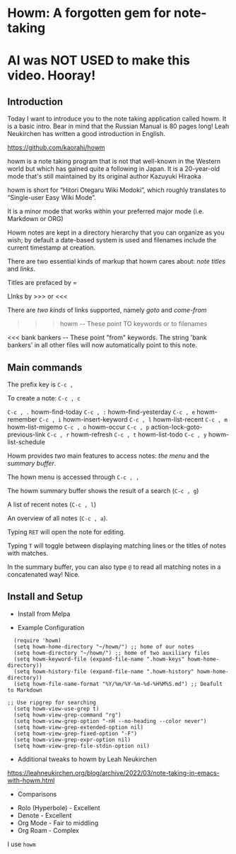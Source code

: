 # Howm: A forgotten gem for note-taking

# AI was **NOT USED** to make this video. Hooray!

<!-- Created on 30 November 2023 @03:46 -->

## Introduction

Today I want to introduce you to the note taking application called howm. It is a basic intro. Bear in mind that the Russian Manual is 80 pages long! Leah Neukirchen has written a good introduction in English. 

https://github.com/kaorahi/howm

howm is a note taking program that is not that well-known in the Western world but which has gained quite a following in Japan. It is a 20-year-old mode that's still maintained by its original author Kazuyuki Hiraoka

howm is short for “Hitori Otegaru Wiki Modoki”, which roughly translates to “Single-user Easy Wiki Mode”.

It is a minor mode that works within your preferred major mode (i.e. Markdown or ORG)

Howm notes are kept in a directory hierarchy that you can organize as you wish; by default a date-based system is used and filenames include the current timestamp at creation.

There are two essential kinds of markup that howm cares about: *note titles* and *links*.

Titles are prefaced by =

LInks by >>> or <<<

There are *two kinds* of links supported, namely *goto* and *come-from*

>>> howm -- These point TO keywords or to filenames

<<< bank bankers -- These point "from" keywords. The string 'bank bankers' in all other files will now automatically point to this note.

## Main commands

The prefix key is `C-c ,`

To create a note: `C-c , c`

`C-c , .`		howm-find-today
`C-c , :`		howm-find-yesterday
`C-c , e`		howm-remember
`C-c , i`		howm-insert-keyword
`C-c , l`		howm-list-recent
`C-c , m`		howm-list-migemo
`C-c , o`		howm-occur
`C-c , p`		action-lock-goto-previous-link
`C-c , r`		howm-refresh
`C-c , t`		howm-list-todo
`C-c , y`		howm-list-schedule

Howm provides *two* main features to access notes: *the menu* and the *summary buffer*.

The hown menu is accessed through `C-c , ,`

The howm summary buffer shows the result of a search (`C-c , g`)

A list of recent notes (`C-c , l`)

An overview of all notes (`C-c , a`).

Typing `RET` will open the note for editing.

Typing `T` will toggle between displaying matching lines or the titles of notes with matches.

In the summary buffer, you can also type `@` to read all matching notes in a concatenated way! Nice.

## Install and Setup

- Install from Melpa

- Example Configuration

```emacs-lisp
  (require 'howm)
  (setq howm-home-directory "~/howm/") ;; home of our notes
  (setq howm-directory "~/howm/") ;; home of two auxiliary files
  (setq howm-keyword-file (expand-file-name ".howm-keys" howm-home-directory))
  (setq howm-history-file (expand-file-name ".howm-history" howm-home-directory))
  (setq howm-file-name-format "%Y/%m/%Y-%m-%d-%H%M%S.md") ;; Deafult to Markdown

;; Use ripgrep for searching
  (setq howm-view-use-grep t)
  (setq howm-view-grep-command "rg")
  (setq howm-view-grep-option "-nH --no-heading --color never")
  (setq howm-view-grep-extended-option nil)
  (setq howm-view-grep-fixed-option "-F")
  (setq howm-view-grep-expr-option nil)
  (setq howm-view-grep-file-stdin-option nil)
```

* Additional tweaks to howm by Leah Neukirchen

https://leahneukirchen.org/blog/archive/2022/03/note-taking-in-emacs-with-howm.html

* Comparisons

- Rolo (Hyperbole) - Excellent
- Denote - Excellent
- Org Mode - Fair to middling
- Org Roam - Complex

I use `howm`

